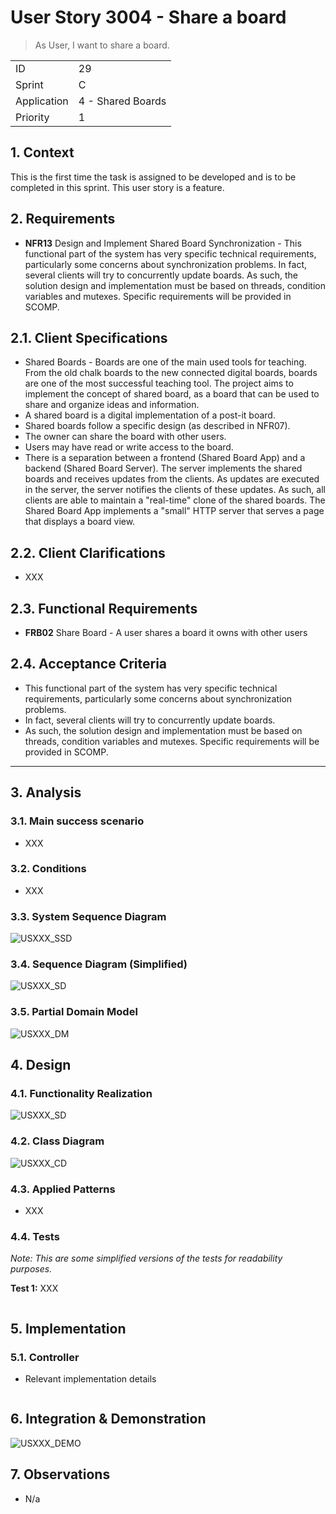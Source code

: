 # User Story 3004 - Share a board

> As User, I want to share a board.

|             |                   |
| ----------- | ----------------- |
| ID          | 29                |
| Sprint      | C                 |
| Application | 4 - Shared Boards |
| Priority    | 1                 |

## 1. Context

This is the first time the task is assigned to be developed and is to be completed in this sprint. This user story is a feature.

## 2. Requirements

<!-- ### "XXX" -->

- **NFR13** Design and Implement Shared Board Synchronization - This functional part of the system has very specific technical requirements, particularly some concerns about synchronization problems. In fact, several clients will try to concurrently update boards. As such, the solution design and implementation must be based on threads, condition variables and mutexes. Specific requirements will be provided in SCOMP.

## 2.1. Client Specifications

- Shared Boards - Boards are one of the main used tools for teaching. From the old chalk boards to the new connected digital boards, boards are one of the most successful teaching tool. The project aims to implement the concept of shared board, as a board that can be used to share and organize ideas and information.
- A shared board is a digital implementation of a post-it board.
- Shared boards follow a specific design (as described in NFR07).
- The owner can share the board with other users.
- Users may have read or write access to the board.
- There is a separation between a frontend (Shared Board App) and a backend (Shared Board Server). The server implements the shared boards and receives updates from the clients. As updates are executed in the server, the server notifies the clients of these updates. As such, all clients are able to maintain a "real-time" clone of the shared boards. The Shared Board App implements a "small" HTTP server that serves a page that displays a board view.

## 2.2. Client Clarifications

- XXX

## 2.3. Functional Requirements

- **FRB02** Share Board - A user shares a board it owns with other users

## 2.4. Acceptance Criteria

- This functional part of the system has very specific technical requirements, particularly some concerns about synchronization problems.
- In fact, several clients will try to concurrently update boards.
- As such, the solution design and implementation must be based on threads, condition variables and mutexes. Specific requirements will be provided in SCOMP.

---

## 3. Analysis

### 3.1. Main success scenario

- XXX

### 3.2. Conditions

- XXX

### 3.3. System Sequence Diagram

![USXXX_SSD](out/USXXX_SSD.svg)

### 3.4. Sequence Diagram (Simplified)

![USXXX_SD](out/USXXX_SD.svg)

### 3.5. Partial Domain Model

![USXXX_DM](out/USXXX_DM.svg)

## 4. Design

### 4.1. Functionality Realization

![USXXX_SD](out/USXXX_SD.svg)

### 4.2. Class Diagram

![USXXX_CD](out/USXXX_CD.svg)

### 4.3. Applied Patterns

- XXX

### 4.4. Tests

_Note: This are some simplified versions of the tests for readability purposes._

**Test 1:** XXX

```java

```

## 5. Implementation

### 5.1. Controller

- Relevant implementation details

```java

```

## 6. Integration & Demonstration

![USXXX_DEMO](out/USXXX_DEMO.svg)

## 7. Observations

- N/a
